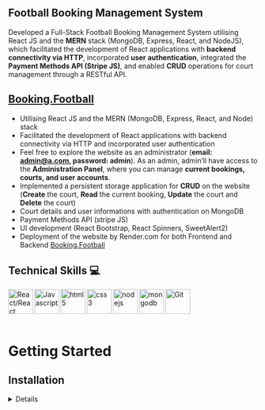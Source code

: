## Football Booking Management System

<p> Developed a Full-Stack Football Booking Management System utilising React JS and the <b>MERN</b> stack (MongoDB, Express, React, and NodeJS), which facilitated the development of React applications with <b>backend connectivity via HTTP</b>, incorporated <b>user authentication</b>, integrated the <b>Payment Methods API (Stripe JS)</b>, and enabled <b>CRUD</b> operations for court management through a RESTful API.

## [Booking.Football](https://booking-football.onrender.com/)

- Utilising React JS and the MERN (MongoDB, Express, React, and Node) stack
- Facilitated the development of React applications with backend connectivity via HTTP and incorporated user authentication
- Feel free to explore the website as an administrator (<b>email: admin@a.com, password: admin</b>). As an admin, admin’ll have access to the <b>Administration Panel</b>, where you can manage <b>current bookings, courts, and user accounts</b>.
- Implemented a persistent storage application for <b>CRUD</b> on the website (<b>Create</b> the court, <b>Read</b> the current booking, <b>Update</b> the court and <b>Delete</b> the court)
- Court details and user informations with authentication on MongoDB
- Payment Methods API (stripe JS)
- UI development (React Bootstrap, React Spinners, SweetAlert2)
- Deployment of the website by Render.com for both Frontend and Backend [Booking.Football](https://booking-football.onrender.com/)

</p>

## Technical Skills 💻

<img align="left" alt="React/React Native" height="50px" src="https://cdn.svgporn.com/logos/react.svg" />
<img align="left" alt="Javascript" height="50px" src="https://cdn.svgporn.com/logos/javascript.svg" />
<img align="left" alt="html5" height="50px" src="https://cdn.svgporn.com/logos/html-5.svg" />
<img align="left" alt="css3" height="50px" src="https://cdn.svgporn.com/logos/css-3.svg" />
<img align="left" alt="nodejs" height="50px" src="https://cdn.svgporn.com/logos/nodejs.svg" />
<img align="left" alt="mongodb" height="50px" src="https://cdn.svgporn.com/logos/mongodb-icon.svg" />
<img align="left" alt="Git" height="50px" src="https://cdn.svgporn.com/logos/git-icon.svg" />

<br />
<br />
<br />
<br />

# Getting Started

## Installation

<details>
To run this Football Booking Management System locally, follow these steps:

1. Open Terminal.
2. Change the current working directory to the location where you want the cloned directory.
3. Clone the repository: `git clone https://github.com/jhwa426/Booking-System`
4. Navigate to the project directory: `cd Booking-System/frontend`
5. Install the dependencies: `npm install`
6. Navigate to the project directory `cd Booking-System/backend`
7. Install the dependencies: `npm install`
8. Start the development server for backend `nodemon server`
9. Start the development server for frontend: `npm start`
10. Open your browser and visit: `http://localhost:3000`

</details>
